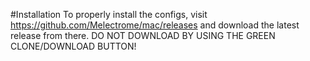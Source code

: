 #Installation
To properly install the configs, visit https://github.com/Melectrome/mac/releases and download the latest release from there. DO NOT DOWNLOAD BY USING THE GREEN CLONE/DOWNLOAD BUTTON!
